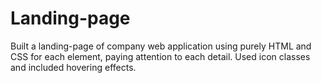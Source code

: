 # Landing-page
Built a landing-page of company web application using purely HTML and CSS for each element, paying attention to each detail.
Used icon classes and included hovering effects.

